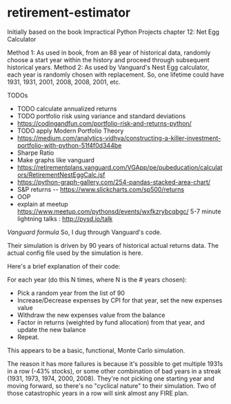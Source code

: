 # retirement-estimator
Initially based on the book Impractical Python Projects chapter 12: Net Egg Calculator

Method 1: As used in book, from an 88 year of historical data, randomly choose a start year within the history and proceed through subsequent historical years.
Method 2: As used by Vanguard's Nest Egg calculator, each year is randomly chosen with replacement. So, one lifetime could have 1931, 1931, 2001, 2008, 2008, 2001, etc. 

TODOs
- TODO calculate annualized returns
- TODO portfolio risk using variance and standard deviations 
- https://codingandfun.com/portfolio-risk-and-returns-python/
- TODO apply Modern Portfolio Theory 
- https://medium.com/analytics-vidhya/constructing-a-killer-investment-portfolio-with-python-51f4f0d344be
- Sharpe Ratio
- Make graphs like vanguard
- https://retirementplans.vanguard.com/VGApp/pe/pubeducation/calculators/RetirementNestEggCalc.jsf
- https://python-graph-gallery.com/254-pandas-stacked-area-chart/
- S&P returns 
-- https://www.slickcharts.com/sp500/returns
- OOP
- explain at meetup https://www.meetup.com/pythonsd/events/wxfkzrybcqbgc/  5-7 minute lightning talks : http://pysd.io/talk

*Vanguard formula*
So, I dug through Vanguard's code.

Their simulation is driven by 90 years of historical actual returns data. The actual config file used by the simulation is here.

Here's a brief explanation of their code:

For each year (do this N times, where N is the # years chosen):
- Pick a random year from the list of 90
- Increase/Decrease expenses by CPI for that year, set the new expenses value
- Withdraw the new expenses value from the balance
- Factor in returns (weighted by fund allocation) from that year, and update the new balance
- Repeat.

This appears to be a basic, functional, Monte Carlo simulation.

The reason it has more failures is because it's possible to get multiple 1931s in a row (-43% stocks), or some other combination of bad years in a streak (1931, 1973, 1974, 2000, 2008). They're not picking one starting year and moving forward, so there's no "cyclical nature" to their simulation. Two of those catastrophic years in a row will sink almost any FIRE plan.
